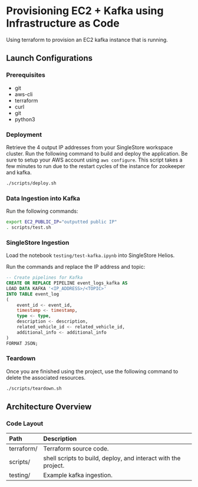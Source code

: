 # Provisioning EC2 + Kafka using Infrastructure as Code

Using terraform to provision an EC2 kafka instance that is running.

## Launch Configurations

### Prerequisites

- git
- aws-cli
- terraform
- curl
- git
- python3

### Deployment

Retrieve the 4 output IP addresses from your SingleStore workspace cluster. Run the following command to build and deploy the application. Be sure to setup your AWS account using `aws configure`. This script takes a few minutes to run due to the restart cycles of the instance for zookeeper and kafka.

```bash
./scripts/deploy.sh
```

### Data Ingestion into Kafka

Run the following commands:

```bash
export EC2_PUBLIC_IP="outputted public IP"
. scripts/test.sh
```

### SingleStore Ingestion

Load the notebook `testing/test-kafka.ipynb` into SingleStore Helios.

Run the commands and replace the IP address and topic:

```sql
-- Create pipelines for Kafka
CREATE OR REPLACE PIPELINE event_logs_kafka AS
LOAD DATA KAFKA '<IP_ADDRESS>/<TOPIC>'
INTO TABLE event_log
(
    event_id <- event_id,
    timestamp <- timestamp,
    type <- type,
    description <- description,
    related_vehicle_id <- related_vehicle_id,
    additional_info <- additional_info
)
FORMAT JSON;
```

### Teardown

Once you are finished using the project, use the following command to delete the associated resources.

```bash
./scripts/teardown.sh
```

## Architecture Overview

### Code Layout

| Path                 | Description                                                    |
| :------------------- | :------------------------------------------------------------- |
| terraform/           | Terraform source code.                                         |
| scripts/             | shell scripts to build, deploy, and interact with the project. |
| testing/             | Example kafka ingestion.                                       |